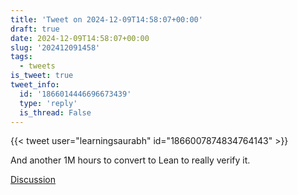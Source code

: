 ```yaml
---
title: 'Tweet on 2024-12-09T14:58:07+00:00'
draft: true
date: 2024-12-09T14:58:07+00:00
slug: '202412091458'
tags:
  - tweets
is_tweet: true
tweet_info:
  id: '1866014446696673439'
  type: 'reply'
  is_thread: False
---
```




{{< tweet user="learningsaurabh" id="1866007874834764143" >}}

And another 1M hours to convert to Lean to really verify it.

[Discussion](https://x.com/sytelus/status/1866014446696673439)
